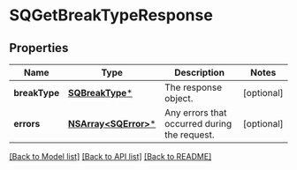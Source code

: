 # SQGetBreakTypeResponse

## Properties
Name | Type | Description | Notes
------------ | ------------- | ------------- | -------------
**breakType** | [**SQBreakType***](SQBreakType.md) | The response object. | [optional] 
**errors** | [**NSArray&lt;SQError&gt;***](SQError.md) | Any errors that occurred during the request. | [optional] 

[[Back to Model list]](../README.md#documentation-for-models) [[Back to API list]](../README.md#documentation-for-api-endpoints) [[Back to README]](../README.md)


